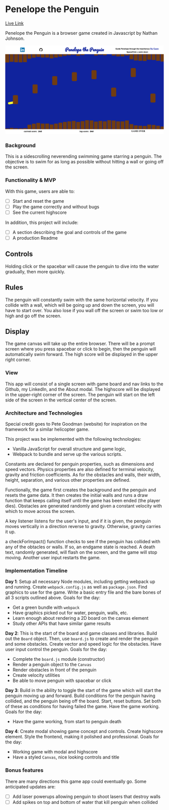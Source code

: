 # Penelope the Penguin

[Live Link][game]

Penelope the Penguin is a browser game created in Javascript by Nathan Johnson.

![Game Screen: ][game_screen]

### Background

This is a sidescrolling neverending swimming game starring a penguin. The objective is to swim for as long as possible without hitting a wall or going off the screen.

### Functionality & MVP  

With this game, users are able to:

- [ ] Start and reset the game
- [ ] Play the game correctly and without bugs
- [ ] See the current highscore

In addition, this project will include:

- [ ] A section describing the goal and controls of the game
- [ ] A production Readme

## Controls

Holding click or the spacebar will cause the penguin to dive into the water gradually, then more quickly.

## Rules

The penguin will constantly swim with the same horizontal velocity. If you collide with a wall, which will be going up and down the screen, you will have to start over. You also lose if you wall off the screen or swim too low or high and go off the screen.

## Display

The game canvas will take up the entire browser. There will be a prompt screen where you press spacebar or click to begin, then the penguin will automatically swim forward.  The high score will be displayed in the upper right corner.


### View

This app will consist of a single screen with game board and nav links to the Github, my LinkedIn, and the About modal.  The highscore will be displayed in the upper-right corner of the screen.  The penguin will start on the left side of the screen in the vertical center of the screen.


### Architecture and Technologies


Special credit goes to Pete Goodman (website) for inspiration on the framework for a similar helicopter game.



This project was be implemented with the following technologies:

- Vanilla JavaScript for overall structure and game logic,
- Webpack to bundle and serve up the various scripts.

Constants are declared for penguin properties, such as dimensions and speed vectors. Physics properties are also defined for terminal velocity, gravity and friction coefficients. As for the obstacles and walls, their width, height, separation, and various other properties are defined.   

Functionally, the game first creates the background and the penguin and resets the game data. It then creates the initial walls and runs a draw function that keeps calling itself until the game has been ended (the player dies). Obstacles are generated randomly and given a constant velocity with which to move across the screen.

A key listener listens for the user's input, and if it is given, the penguin moves vertically in a direction reverse to gravity. Otherwise, gravity carries it up.

a checkForImpact() function checks to see if the penguin has collided with any of the obtacles or walls. If so, an endgame state is reached. A death text, randomly generated, will flash on the screen, and the game will stop moving. Another user input restarts the game.

### Implementation Timeline

**Day 1**: Setup all necessary Node modules, including getting webpack up and running.  Create `webpack.config.js` as well as `package.json`. Find graphics to use for the game. Write a basic entry file and the bare bones of all 3 scripts outlined above.  Goals for the day:

- Get a green bundle with `webpack`
- Have graphics picked out for water, penguin, walls, etc.
- Learn enough about rendering a 2D board on the canvas element
- Study other APIs that have similar game results

**Day 2**: This is the start of the board and game classes and libraries. Build out the `Board` object.  Then, use `board.js` to create and render the penguin and some obstacles. Create vector and speed logic for the obstacles. Have user input control the penguin. Goals for the day:

- Complete the `board.js` module (constructor)
- Render a penguin object to the `Canvas`
- Render obstacles in front of the penguin
- Create velocity utilities
- Be able to move penguin with spacebar or click

**Day 3**: Build in the ability to toggle the start of the game which will start the penguin moving up and forward. Build conditions for the penguin having collided, and the penguin being off the board. Start, reset buttons. Set both of these as conditions for having failed the game. Have the game working. Goals for the day:

- Have the game working, from start to penguin death


**Day 4**: Create modal showing game concept and controls. Create highscore element. Style the frontend, making it polished and professional.  Goals for the day:

- Working game with modal and highscore
- Have a styled `Canvas`, nice looking controls and title


### Bonus features

There are many directions this game app could eventually go.  Some anticipated updates are:

- [ ] Add laser powerups allowing penguin to shoot lasers that destroy walls
- [ ] Add spikes on top and bottom of water that kill penguin when collided

[game]: http://NateDawg90.github.io/dragonflyz
[game_screen]: ./assets/game_screen.png "Penelope the Penguin game Display"
